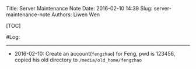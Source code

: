 Title: Server Maintenance Note
Date: 2016-02-10 14:39
Slug: server-maintenance-note
Authors: Liwen Wen

[TOC]

#Log:
- - -
* 2016-02-10: Create an account(`fengzhao`) for Feng, pwd is 123456, copied his old directory to `/media/old_home/fengzhao`
